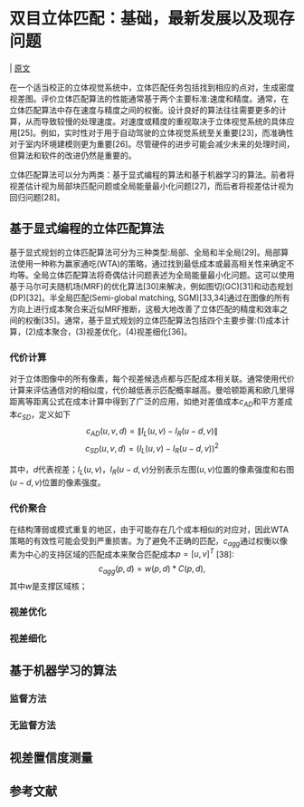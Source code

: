 # 双目立体匹配：基础，最新发展以及现存问题
| [原文](https://link.springer.com/chapter/10.1007/978-981-99-4287-9_3)

在一个适当校正的立体视觉系统中，立体匹配任务包括找到相应的点对，生成密度视差图。评价立体匹配算法的性能通常基于两个主要标准:速度和精度。通常，在立体匹配算法中存在速度与精度之间的权衡。设计良好的算法往往需要更多的计算，从而导致较慢的处理速度。对速度或精度的重视取决于立体视觉系统的具体应用[25]。例如，实时性对于用于自动驾驶的立体视觉系统至关重要[23]，而准确性对于室内环境建模则更为重要[26]。尽管硬件的进步可能会减少未来的处理时间，但算法和软件的改进仍然是重要的。

立体匹配算法可以分为两类：基于显式编程的算法和基于机器学习的算法。前者将视差估计视为局部块匹配问题或全局能量最小化问题[27]，而后者将视差估计视为回归问题[28]。

## 基于显式编程的立体匹配算法

基于显式规划的立体匹配算法可分为三种类型:局部、全局和半全局[29]。局部算法使用一种称为赢家通吃(WTA)的策略，通过找到最低成本或最高相关性来确定不均等。全局立体匹配算法将奇偶估计问题表述为全局能量最小化问题。这可以使用基于马尔可夫随机场(MRF)的优化算法[30]来解决，例如图切(GC)[31]和动态规划(DP)[32]。半全局匹配(Semi-global matching, SGM)[33,34]通过在图像的所有方向上进行成本聚合来近似MRF推断，这极大地改善了立体匹配的精度和效率之间的权衡[35]。通常，基于显式规划的立体匹配算法包括四个主要步骤:(1)成本计算，(2)成本聚合，(3)视差优化，(4)视差细化[36]。

### 代价计算
对于立体图像中的所有像素，每个视差候选点都与匹配成本相关联。通常使用代价计算来评估通信对的相似度，代价越低表示匹配概率越高。曼哈顿距离和欧几里得距离等距离公式在成本计算中得到了广泛的应用，如绝对差值成本$c_{AD}$和平方差成本$c_{SD}$，定义如下 
$$
c_{AD}(u,v, d)=\|I_L(u,v) - I_R(u-d, v)\|
$$
$$
c_{SD}(u,v, d)=\left(I_L(u,v) - I_R(u-d, v)\right)^2
$$

其中，$d$代表视差；$I_L(u, v)$，$I_R(u−d, v)$分别表示左图$(u, v)$位置的像素强度和右图$(u−d, v)$位置的像素强度。

### 代价聚合

在结构薄弱或模式重复的地区，由于可能存在几个成本相似的对应对，因此WTA策略的有效性可能会受到严重损害。为了避免不正确的匹配，$c_{agg}$通过权衡以像素为中心的支持区域的匹配成本来聚合匹配成本$p=[u, v]^T$ [38]:
$$
c_{agg}(p,d)=w(p, d) * C(p, d),
$$
其中$w$是支撑区域核；

### 视差优化

### 视差细化


## 基于机器学习的算法


### 监督方法

### 无监督方法


## 视差置信度测量

## 参考文献

